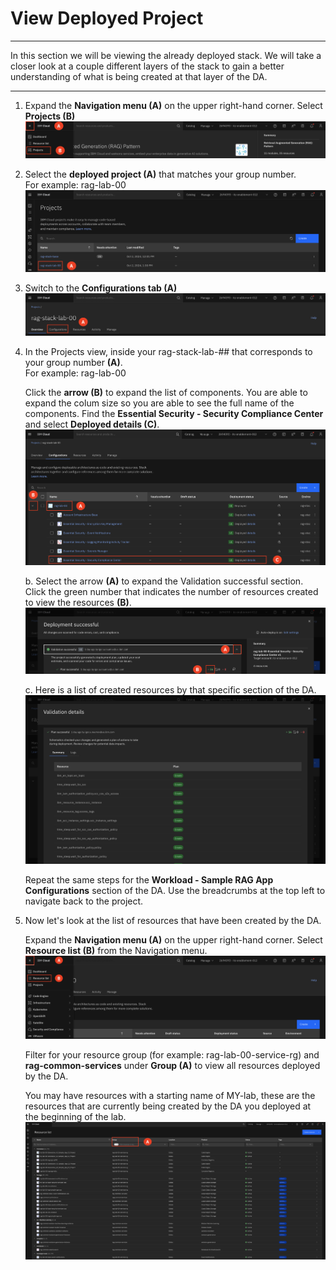 # View Deployed Project

---

In this section we will be viewing the already deployed stack. We will take a closer look at a couple different layers of the stack to gain a better understanding of what is being created at that layer of the DA. 

---

1. Expand the **Navigation menu (A)** on the upper right-hand corner. Select **Projects (B)**
![alt text](../images/1.3.1-n.png)

2. Select the **deployed project (A)** that matches your group number. <br>
For example: rag-lab-00
![alt text](../images/1.3.2-n.png)

3. Switch to the **Configurations tab (A)**
![alt text](../images/1.3.3-n.png)

4. In the Projects view, inside your rag-stack-lab-## that corresponds to your group number **(A)**. <br> 
For example: rag-lab-00

    Click the **arrow (B)** to expand the list of components. You are able to expand the colum size so you are able to see the full name of the components. Find the **Essential Security - Security Compliance Center** and select **Deployed details (C)**.  
    ![alt text](../images/1.3.4-a-n.png)

    b. Select the arrow **(A)** to expand the Validation successful section. Click the green number that indicates the number of resources created to view the resources **(B)**. 
    ![alt text](../images/1.3.4-b-n.png)

    c. Here is a list of created resources by that specific section of the DA. 
    ![alt text](../images/1.3.4-c-n.png)

    Repeat the same steps for the **Workload - Sample RAG App Configurations** section of the DA. Use the breadcrumbs at the top left to navigate back to the project. 

5. Now let's look at the list of resources that have been created by the DA. <br>
    
    Expand the **Navigation menu (A)** on the upper right-hand corner. Select **Resource list (B)** from the Navigation menu. <br>
![alt text](<../images/1.3.5-a-n.png>)

    Filter for your resource group (for example: rag-lab-00-service-rg) and **rag-common-services** under **Group (A)** to view all resources deployed by the DA.  <br>

    You may have resources with a starting name of MY-lab, these are the resources that are currently being created by the DA you deployed at the beginning of the lab. 
![alt text](../images/1.3.5-n-b.png)
